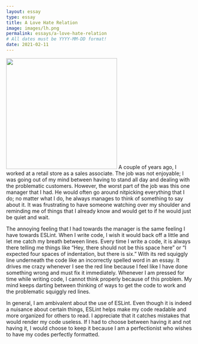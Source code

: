 ```yaml
---
layout: essay
type: essay
title: A Love Hate Relation
image: images/lh.png
permalink: essays/a-love-hate-relation
# All dates must be YYYY-MM-DD format!
date: 2021-02-11
---
```

<img class="ui image" src="{{ site.baseurl }}/images/lh.png" width = "300" height = "300">
  A couple of years ago, I worked at a retail store as a sales associate. The job was not enjoyable; I was going out of my mind between having to stand all day and dealing with the problematic customers. However, the worst part of the job was this one manager that I had. He would often go around nitpicking everything that I do; no matter what I do, he always manages to think of something to say about it. It was frustrating to have someone watching over my shoulder and reminding me of things that I already know and would get to if he would just be quiet and wait. 
  
  The annoying feeling that I had towards the manager is the same feeling I have towards ESLint. When I write code, I wish it would back off a little and let me catch my breath between lines. Every time I write a code, it is always there telling me things like “Hey, there should not be this space here” or “I expected four spaces of indentation, but there is six.” With its red squiggly line underneath the code like an incorrectly spelled word in an essay. It drives me crazy whenever I see the red line because I feel like I have done something wrong and must fix it immediately. Whenever I am pressed for time while writing code, I cannot think properly because of this problem. My mind keeps darting between thinking of ways to get the code to work and the problematic squiggly red lines.
  
  In general, I am ambivalent about the use of ESLint. Even though it is indeed a nuisance about certain things, ESLint helps make my code readable and more organized for others to read. I appreciate that it catches mistakes that would render my code useless. If I had to choose between having it and not having it, I would choose to keep it because I am a perfectionist who wishes to have my codes perfectly formatted. 

